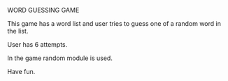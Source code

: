 WORD GUESSING GAME

This game has a word list and user tries to guess one of a random word in the list.

User has 6 attempts.

In the game random module is used.

Have fun.

